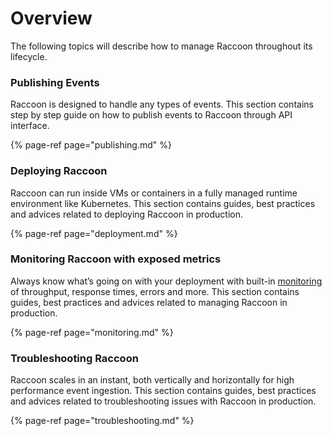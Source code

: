 # Overview

The following topics will describe how to manage Raccoon throughout its lifecycle.

### Publishing Events <a id="creating-firehose"></a>

Raccoon is designed to handle any types of events. This section contains step by step guide on how to publish events to Raccoon through API interface.

{% page-ref page="publishing.md" %}

### Deploying Raccoon <a id="deploying-firehose"></a>

Raccoon can run inside VMs or containers in a fully managed runtime environment like Kubernetes. This section contains guides, best practices and advices related to deploying Raccoon in production.

{% page-ref page="deployment.md" %}

### Monitoring Raccoon with exposed metrics  <a id="monitoring-firehose-with-exposed-metrics"></a>

Always know what’s going on with your deployment with built-in [monitoring](https://github.com/odpf/firehose/blob/main/docs/assets/firehose-grafana-dashboard.json) of throughput, response times, errors and more. This section contains guides, best practices and advices related to managing Raccoon in production.

{% page-ref page="monitoring.md" %}

### Troubleshooting Raccoon <a id="troubleshooting-firehose"></a>

Raccoon scales in an instant, both vertically and horizontally for high performance event ingestion. This section contains guides, best practices and advices related to troubleshooting issues with Raccoon in production.

{% page-ref page="troubleshooting.md" %}



